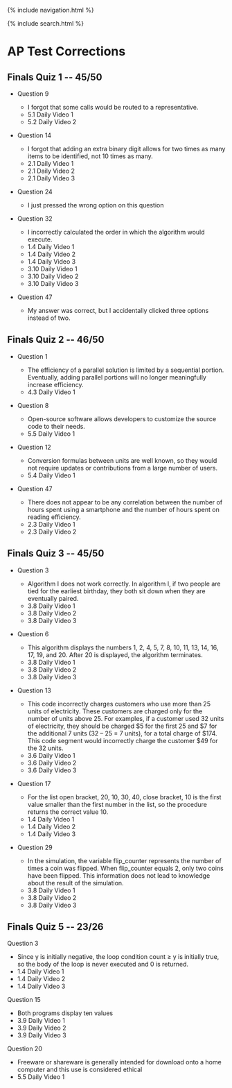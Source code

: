{% include navigation.html %}

{% include search.html %}

# AP Test Corrections

## Finals Quiz 1 -- 45/50
- Question 9
  - I forgot that some calls would be routed to a representative.
  - 5.1 Daily Video 1
  - 5.2 Daily Video 2

- Question 14
  - I forgot that adding an extra binary digit allows for two times as many items to be identified, not 10 times as many.
  - 2.1 Daily Video 1
  - 2.1 Daily Video 2
  - 2.1 Daily Video 3

- Question 24
  - I just pressed the wrong option on this question

- Question 32
  - I incorrectly calculated the order in which the algorithm would execute.
  - 1.4 Daily Video 1
  - 1.4 Daily Video 2
  - 1.4 Daily Video 3
  - 3.10 Daily Video 1
  - 3.10 Daily Video 2
  - 3.10 Daily Video 3

- Question 47
  - My answer was correct, but I accidentally clicked three options instead of two.


## Finals Quiz 2 -- 46/50
- Question 1
  - The efficiency of a parallel solution is limited by a sequential portion. Eventually, adding parallel portions will no longer meaningfully increase efficiency.
  - 4.3 Daily Video 1

- Question 8
  - Open-source software allows developers to customize the source code to their needs.
  - 5.5 Daily Video 1

- Question 12
  - Conversion formulas between units are well known, so they would not require updates or contributions from a large number of users.
  - 5.4 Daily Video 1

- Question 47
  - There does not appear to be any correlation between the number of hours spent using a smartphone and the number of hours spent on reading efficiency.
  - 2.3 Daily Video 1
  - 2.3 Daily Video 2


## Finals Quiz 3 -- 45/50
- Question 3
  - Algorithm I does not work correctly. In algorithm I, if two people are tied for the earliest birthday, they both sit down when they are eventually paired.
  - 3.8 Daily Video 1
  - 3.8 Daily Video 2
  - 3.8 Daily Video 3

- Question 6
  - This algorithm displays the numbers 1, 2, 4, 5, 7, 8, 10, 11, 13, 14, 16, 17, 19, and 20. After 20 is displayed, the algorithm terminates.
  - 3.8 Daily Video 1
  - 3.8 Daily Video 2
  - 3.8 Daily Video 3

- Question 13
  - This code incorrectly charges customers who use more than 25 units of electricity. These customers are charged only for the number of units above 25. For examples, if a customer used 32 units of electricity, they should be charged $5 for the first 25 and $7 for the additional 7 units (32 – 25 = 7 units), for a total charge of $174. This code segment would incorrectly charge the customer $49 for the 32 units.
  - 3.6 Daily Video 1
  - 3.6 Daily Video 2
  - 3.6 Daily Video 3

- Question 17
  - For the list open bracket, 20, 10, 30, 40, close bracket, 10 is the first value smaller than the first number in the list, so the procedure returns the correct value 10.
  - 1.4 Daily Video 1
  - 1.4 Daily Video 2
  - 1.4 Daily Video 3

- Question 29
  - In the simulation, the variable flip_counter represents the number of times a coin was flipped. When flip_counter equals 2, only two coins have been flipped. This information does not lead to knowledge about the result of the simulation.
  - 3.8 Daily Video 1
  - 3.8 Daily Video 2
  - 3.8 Daily Video 3


## Finals Quiz 5 -- 23/26
Question 3
- Since y is initially negative, the loop condition count ≥ y is initially true, so the body of the loop is never executed and 0 is returned.
- 1.4 Daily Video 1
- 1.4 Daily Video 2
- 1.4 Daily Video 3

Question 15
- Both programs display ten values
- 3.9 Daily Video 1
- 3.9 Daily Video 2
- 3.9 Daily Video 3 

Question 20
- Freeware or shareware is generally intended for download onto a home computer and this use is considered ethical
- 5.5 Daily Video 1
